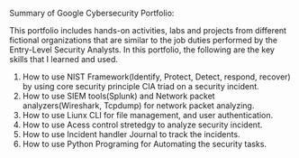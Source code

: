Summary of Google Cybersecurity Portfolio:
  
This portfolio includes hands-on activities, labs and projects from different fictional organizations that are similar to the job duties performed by the Entry-Level Security Analysts. In this portfolio, the following are the key skills that I learned and used.

 1) How to use NIST Framework(Identify, Protect, Detect, respond, recover) by using core security principle CIA triad on a security incident.
 2) How to use SIEM tools(Splunk) and Network packet analyzers(Wireshark, Tcpdump) for network packet analyzing.
 3) How to use Liunx CLI for file management, and user authentication.
 4) How to use Acess control stretedgy to analyze security incident.
 5) How to use Incident handler Journal to track the incidents.
 6) How to use Python Programing for Automating the security tasks. 
